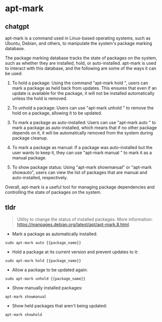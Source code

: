 # apt-mark 
## chatgpt 
apt-mark is a command used in Linux-based operating systems, such as Ubuntu, Debian, and others, to manipulate the system's package marking database. 

The package marking database tracks the state of packages on the system, such as whether they are installed, hold, or auto-installed. apt-mark is used to interact with this database, and the following are some of the ways it can be used:

1. To hold a package: Using the command "apt-mark hold <package-name>", users can mark a package as held back from updates. This ensures that even if an update is available for the package, it will not be installed automatically unless the hold is removed.

2. To unhold a package: Users can use "apt-mark unhold <package-name>" to remove the hold on a package, allowing it to be updated.

3. To mark a package as auto-installed: Users can use "apt-mark auto <package-name>" to mark a package as auto-installed, which means that if no other package depends on it, it will be automatically removed from the system during package cleanup.

4. To mark a package as manual: If a package was auto-installed but the user wants to keep it, they can use "apt-mark manual <package-name>" to mark it as a manual package.

5. To show package status: Using "apt-mark showmanual" or "apt-mark showauto", users can view the list of packages that are manual and auto-installed, respectively.

Overall, apt-mark is a useful tool for managing package dependencies and controlling the state of packages on the system. 

## tldr 
 
> Utility to change the status of installed packages.
> More information: <https://manpages.debian.org/latest/apt/apt-mark.8.html>.

- Mark a package as automatically installed:

`sudo apt-mark auto {{package_name}}`

- Hold a package at its current version and prevent updates to it:

`sudo apt-mark hold {{package_name}}`

- Allow a package to be updated again:

`sudo apt-mark unhold {{package_name}}`

- Show manually installed packages:

`apt-mark showmanual`

- Show held packages that aren't being updated:

`apt-mark showhold`
